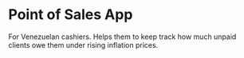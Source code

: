 # Point of Sales App

For Venezuelan cashiers. Helps them to keep track how much unpaid clients owe them under rising inflation prices.

